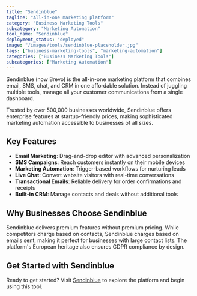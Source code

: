 ```yaml
---
title: "Sendinblue"
tagline: "All-in-one marketing platform"
category: "Business Marketing Tools"
subcategory: "Marketing Automation"
tool_name: "Sendinblue"
deployment_status: "deployed"
image: "/images/tools/sendinblue-placeholder.jpg"
tags: ["business-marketing-tools", "marketing-automation"]
categories: ["Business Marketing Tools"]
subcategories: ["Marketing Automation"]
---
```

Sendinblue (now Brevo) is the all-in-one marketing platform that combines email, SMS, chat, and CRM in one affordable solution. Instead of juggling multiple tools, manage all your customer communications from a single dashboard.

Trusted by over 500,000 businesses worldwide, Sendinblue offers enterprise features at startup-friendly prices, making sophisticated marketing automation accessible to businesses of all sizes.

## Key Features
- **Email Marketing**: Drag-and-drop editor with advanced personalization
- **SMS Campaigns**: Reach customers instantly on their mobile devices
- **Marketing Automation**: Trigger-based workflows for nurturing leads
- **Live Chat**: Convert website visitors with real-time conversations
- **Transactional Emails**: Reliable delivery for order confirmations and receipts
- **Built-in CRM**: Manage contacts and deals without additional tools

## Why Businesses Choose Sendinblue
Sendinblue delivers premium features without premium pricing. While competitors charge based on contacts, Sendinblue charges based on emails sent, making it perfect for businesses with large contact lists. The platform's European heritage also ensures GDPR compliance by design.

## Get Started with Sendinblue

Ready to get started? Visit [Sendinblue](https://www.sendinblue.com) to explore the platform and begin using this tool.